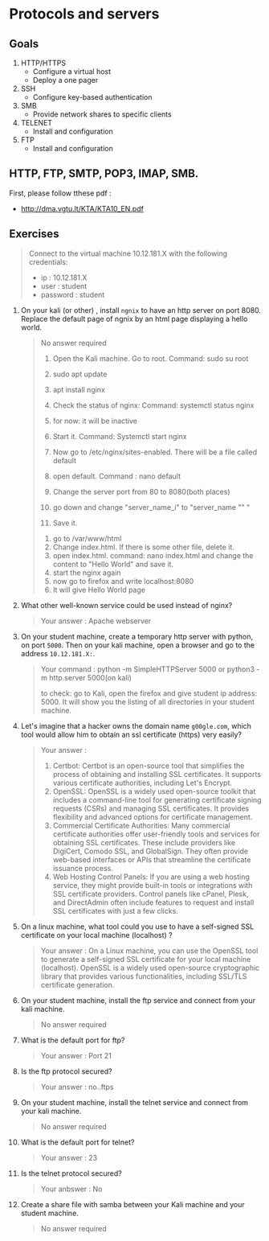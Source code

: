 # Protocols and servers

## Goals  

1. HTTP/HTTPS
    - Configure a virtual host
    - Deploy a one pager 
2. SSH 
    - Configure key-based authentication
3. SMB
    - Provide network shares to specific clients
4. TELENET
    - Install and configuration
5. FTP
    - Install and configuration


## HTTP, FTP, SMTP, POP3, IMAP, SMB.

First, please follow tthese pdf :
- http://dma.vgtu.lt/KTA/KTA10_EN.pdf

## Exercises

> Connect to the virtual machine 10.12.181.X with the following credentials:  
> * ip : 10.12.181.X  
> * user : student  
> * password : student  

1.  On your kali (or other) , install ``ngnix`` to have an http server on port 8080. Replace the default page of ngnix by an html page displaying a hello world.
    > No answer required
    >
    > [^How to install nginx on port 8080]: 
    >
    > 
    >
    > 1. Open the Kali machine. Go to root. Command: sudo su root
    >
    > 2. sudo apt update
    >
    > 3. apt install nginx
    >
    > 4. Check the status of nginx: Command: systemctl status nginx
    >
    > 5. for now: it will be inactive
    >
    > 6. Start it. Command: Systemctl start nginx
    >
    > 7. Now go to /etc/nginx/sites-enabled. There will be a file called default
    >
    > 8. open default. Command : nano default
    >
    > 9. Change the server port from 80 to 8080(both places)
    >
    > 10. go down and change "server_name_i" to "server_name "" "
    >
    > 11. Save it.
    >
    >     
    >
    > [^Replace the default page of ngnix by an html page displaying a hello world.]: 
    >
    > 1. go to /var/www/html
    > 2. Change index.html. If there is some other file, delete it.
    > 3. open index.html.  command: nano index.html and change the content to "Hello World" and save it.
    > 4. start the nginx again
    > 5. now go to firefox and write localhost:8080
    > 6. It will give Hello World page
    >
    > 
    
1. What other well-known service could be used instead of nginx? 
    > Your answer : Apache webserver

1. On your student machine, create a temporary http server with python, on port ``5000``. Then on your kali machine, open a browser and go to the address ``10.12.181.X:``.
    > Your command : python -m SimpleHTTPServer 5000 or python3 -m http.server 5000(on kali)
    >
    > to check: go to Kali, open the firefox and give student ip address: 5000. It will show you the listing of all directories in your student machine.
    
1. Let's imagine that a hacker owns the domain name ``g00gle.com``, which tool would allow him to obtain an ssl certificate (https) very easily?
    > Your answer :  
    >
    > 1. Certbot: Certbot is an open-source tool that simplifies the process of obtaining and installing SSL certificates. It supports various certificate authorities, including Let's Encrypt.
    > 2. OpenSSL: OpenSSL is a widely used open-source toolkit that includes a command-line tool for generating certificate signing requests (CSRs) and managing SSL certificates. It provides flexibility and advanced options for certificate management.
    > 3. Commercial Certificate Authorities: Many commercial certificate authorities offer user-friendly tools and services for obtaining SSL certificates. These include providers like DigiCert, Comodo SSL, and GlobalSign. They often provide web-based interfaces or APIs that streamline the certificate issuance process.
    > 4. Web Hosting Control Panels: If you are using a web hosting service, they might provide built-in tools or integrations with SSL certificate providers. Control panels like cPanel, Plesk, and DirectAdmin often include features to request and install SSL certificates with just a few clicks.
    
1. On a linux machine, what tool could you use to have a self-signed SSL certificate on your local machine (localhost) ? 
    > Your answer : On a Linux machine, you can use the OpenSSL tool to generate a self-signed SSL certificate for your local machine (localhost). OpenSSL is a widely used open-source cryptographic library that provides various functionalities, including SSL/TLS certificate generation.

1. On your student machine, install the ftp service and connect from your kali machine.
    > No answer required

1. What is the default port for ftp? 
    > Your answer : Port 21

1. Is the ftp protocol secured?
    > Your answer : no..ftps

1. On your student machine, install the telnet service and connect from your kali machine.
    > No answer required

1. What is the default port for telnet? 
    > Your answer : 23

1. Is the telnet protocol secured?
    > Your anbswer : No
    
1. Create a share file with samba between your Kali machine and your student machine.
    > No answer required






